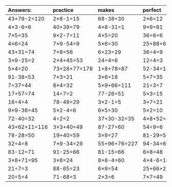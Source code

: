 | Answers: | practice | makes | perfect | ! |
| :--- | :--- | :--- | :--- | :--- |
| 43+79-2=120 | 2×8-1=15 | 68-38=30 | 2×6=12 | 4×3=12 | 
| 4×3-6=6 | 40+39=79 | 4×8-31=1 | 9×9=81 | 15÷5=3 | 
| 7×5=35 | 9×2-7=11 | 4×5=20 | 36÷6=6 | 37+17=54 | 
| 4×6=24 | 7×9-54=9 | 5×6=30 | 25+88+62=175 | 52+46+11=109 | 
| 43+31=74 | 7×8=56 | 6+23=29 | 36÷4=9 | 96+14-45=65 | 
| 3×9-25=2 | 2×4+45=53 | 24÷4=6 | 12÷4=3 | 9×8-37=35 | 
| 5×4=20 | 73+28+77=178 | 1+8+78=87 | 52-34=18 | 18÷2=9 | 
| 91-38=53 | 7×3=21 | 3×6=18 | 5×7=35 | 32+5+38=75 | 
| 7+37=44 | 8×4=32 | 5×9+66=111 | 21÷3=7 | 45÷5=9 | 
| 17+57=74 | 14÷7=2 | 77-26=51 | 5×3=15 | 6×8-38=10 | 
| 16÷4=4 | 78-49=29 | 3×2-1=5 | 3×7=21 | 55+16-49=22 | 
| 9×9-36=45 | 5×2-4=6 | 6×5=30 | 5×2=10 | 9×3=27 | 
| 72-40=32 | 4÷2=2 | 37+30-32=35 | 4×8+52=84 | 7×2=14 | 
| 43+62+11=116 | 3×3+40=49 | 87-27=60 | 54÷9=6 | 4×4+89=105 | 
| 78-28=50 | 19+40=59 | 3×9=27 | 81-29=52 | 29-11=18 | 
| 32÷4=8 | 7×9-34=29 | 55+96+76=227 | 94-34=60 | 4×7=28 | 
| 83-12=71 | 91-25=66 | 81-15=66 | 6×8=48 | 54-33=21 | 
| 3×8+71=95 | 3×8=24 | 8×8-4=60 | 4×4-6=10 | 95-44=51 | 
| 21÷7=3 | 88-65=23 | 6×9=54 | 25+66+2=93 | 6×3-5=13 | 
| 20÷5=4 | 71-68=3 | 2×3=6 | 7×7=49 | 94-13=81 | 
